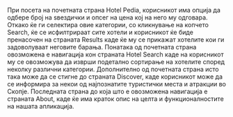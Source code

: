 При посета на почетната страна Hotel Pedia, корисникот има опција да одбере број на ѕвездички и опсег на цена кој на него му одговара. Откако ќе ги селектира овие категории, со кликнување на копчето Search, ќе се исфилтрираат сите хотели и корисникот ќе биде пренасочен на страната Results каде ќе му се прикажат хотелите кои ги задоволуваат неговите барања. Понатака од почетната страна овозможена е навигација кон страната Hotel Search каде на корисникот му се овозможува да изврши подетално сортирање на хотелите според неколку различни категории. Дополнително од почетната страна исто така може да се стигне до страната Discover, каде корисникот може
да се информира за некои од најпознатите туристички места и атракции во Скопје. Последната страна до која што е овозможена навигација е страната About, каде ќе има краток опис на целта и функционалностите на нашата апликација.
